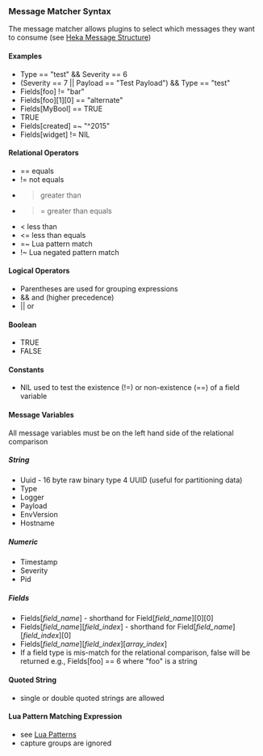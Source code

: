 ### Message Matcher Syntax

The message matcher allows plugins to select which messages they want to consume
(see [Heka Message Structure](message.md))

#### Examples

*  Type == "test" && Severity == 6
*  (Severity == 7 || Payload == "Test Payload") && Type == "test"
*  Fields[foo] != "bar"
*  Fields[foo][1][0] == "alternate"
*  Fields[MyBool] == TRUE
*  TRUE
*  Fields[created] =~ "^2015"
*  Fields[widget] != NIL

#### Relational Operators

* == equals
* != not equals
* > greater than
* >= greater than equals
* < less than
* <= less than equals
* =~ Lua pattern match
* !~ Lua negated pattern match

#### Logical Operators

* Parentheses are used for grouping expressions
* && and (higher precedence)
* || or

#### Boolean

* TRUE
* FALSE

#### Constants

* NIL used to test the existence (!=) or non-existence (==) of a field variable

#### Message Variables

All message variables must be on the left hand side of the relational comparison
 
##### String

* Uuid - 16 byte raw binary type 4 UUID (useful for partitioning data)
* Type
* Logger
* Payload
* EnvVersion
* Hostname

##### Numeric

* Timestamp
* Severity
* Pid

##### Fields

* Fields[_field_name_] - shorthand for Field[_field_name_][0][0]
* Fields[_field_name_][_field_index_] - shorthand for Field[_field_name_][_field_index_][0]
* Fields[_field_name_][_field_index_][_array_index_]
* If a field type is mis-match for the relational comparison, false will be returned e.g., Fields[foo] == 6 where "foo" is a string

#### Quoted String

* single or double quoted strings are allowed

#### Lua Pattern Matching Expression

* see [Lua Patterns](http://www.lua.org/manual/5.1/manual.html#5.4.1)
* capture groups are ignored
